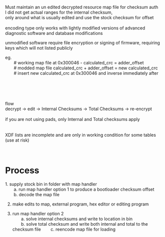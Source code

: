 Must maintain an un edited decrypted resource map file for checksum auth</br>
I did not get actual ranges for the internal checksum, </br>
only around what is usually edited and use the stock checksum for offset </br></br>
encoding type only works with lightly modified versions of advanced diagnostic software and database modifications</br>

unmodified software require file encryption or signing of firmware, requiring keys which will not listed publicly


eg.</br>
    &emsp;&emsp;# working map file at 0x300046 - calculated_crc = adder_offset</br>
    &emsp;&emsp;# modded  map file calculated_crc + adder_offset = new calculated_crc </br>
    &emsp;&emsp;# insert new calculated_crc at 0x300046 and inverse immediately after</br>
</br>
</br>
</br>
</br>

flow</br>
decrypt -> edit -> Internal Checksums -> Total Checksums -> re-encrypt</br>
</br>
if you are not using pads, only Internal and Total checksums apply</br>
</br>
</br>
XDF lists are incomplete and are only in working condition for some tables (use at risk)</br>
</br></br>

<h1>Process</h1>
1. supply stock bin in folder with map handler</br>
&emsp;&emsp;a. run map handler option 1 to produce a bootloader checksum offset </br>
&emsp;&emsp;b. decode the map file</br>

2. make edits to map, external program, hex editor or editing program</br>

3. run map handler option 2</br>
&emsp;&emsp;a. solve internal checksums and write to location in bin</br>
&emsp;&emsp;b. solve total checksum and write both internal and total to the checksum file
&emsp;&emsp;c. reencode map file for loading 